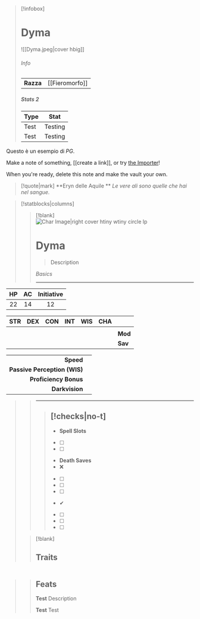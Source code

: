 
> [!infobox]
> # Dyma
> ![[Dyma.jpeg|cover hbig]]
> ###### Info
> |  |  |
> | ---- | ---- |
> | **Razza** | [[Fieromorfo]] |
> 
> ##### Stats 2
> | Type | Stat |
> | ---- | ---- |
> | Test | Testing |
> | Test | Testing |

Questo è un esempio di *PG*.

Make a note of something, [[create a link]], or try [the Importer](https://help.obsidian.md/Plugins/Importer)!

When you're ready, delete this note and make the vault your own.

> [!quote|mark] **Eryn delle Aquile **
> *Le vere ali sono quelle che hai nel sangue.*





> [!statblocks|columns]
> 
>> [!blank]  
>> ![Char Image|right cover htiny wtiny circle lp]()
>> # Dyma
>> > Description
>> 
>> *Basics*
>> 
>> ---
| HP | AC | Initiative |
|:---:|:---:|:---:|
|22 |14 |12|
>>
| STR | DEX | CON | INT | WIS | CHA |  |
|:---:|:---:|:---:|:---:|:---:|:---:|:--- |
|  |  |  |  |  |  |  |
|  |  |  |  |  |  | **Mod** |
|  |  |  |  |  |  | **Sav** |
>>
|  |  |
| ---:|:--- |
| **Speed** |  |
| **Passive Perception (WIS)** |  |
| **Proficiency Bonus** |  |
| **Darkvision** |  |
>> 
>> ---
>> 
>>> [!checks|no-t] 
>>> - 
>>>	- **Spell Slots**
>>>	- [ ] 
>>>	- [ ] 
>>> - **Death Saves**
>>>	- ❌
>>>	- [ ] 
>>>	- [ ] 
>>>	- [ ] 
>>>	- ✔
>>>	- [ ] 
>>>	- [ ] 
>>>	- [ ] 
>> 
> 
> 
>> [!blank]
>> ## Traits
| | |
| --- | --- |
>> 
>> ## Feats
>> 
>> **Test**
>> Description
>> 
>> **Test**
>> Test